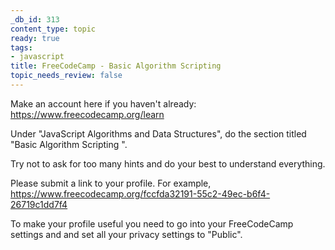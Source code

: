 ```yaml
---
_db_id: 313
content_type: topic
ready: true
tags:
- javascript
title: FreeCodeCamp - Basic Algorithm Scripting
topic_needs_review: false
---
```


Make an account here if you haven't already: https://www.freecodecamp.org/learn

Under "JavaScript Algorithms and Data Structures", do the section titled "Basic Algorithm Scripting ".

Try not to ask for too many hints and do your best to understand everything.

Please submit a link to your profile. For example, https://www.freecodecamp.org/fccfda32191-55c2-49ec-b6f4-26719c1dd7f4

To make your profile useful you need to go into your FreeCodeCamp settings and and set all your privacy settings to "Public".
